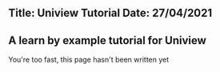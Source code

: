 Title: Uniview Tutorial
Date: 27/04/2021
---
A learn by example tutorial for Uniview
---

You're too fast, this page hasn't been written yet